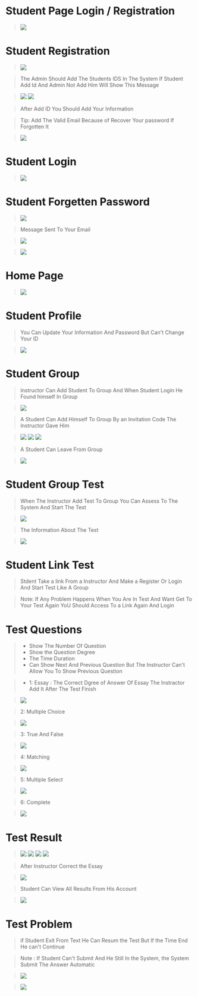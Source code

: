 


 
# Student  Page Login / Registration

> <img src="student\register and login.png">

# Student Registration

><img src="student\register.png">

> The Admin Should Add The Students IDS In  The System If Student Add Id And Admin Not Add Him Will Show This Message

><img src="student\register2.png">
><img src="student\register1.png">

> After Add ID You Should Add Your Information

>Tip: Add The Valid Email Because of Recover Your password If Forgotten It

><img src="student\register3.png">


# Student Login

><img src="student\register4.png">

# Student Forgetten Password

><img src="student\forget.png">

> Message Sent To Your Email

><img src="student\forget1.png">

 
> <img src="student\register and login.png">

# Home Page

><img src="student\home page.png">

# Student Profile

> You Can Update Your Information And Password But Can't Change Your ID

><img src="student\profile.png">

# Student Group

> Instructor Can Add Student To Group And When Student Login He Found himself In Group

><img src="student\group.png">

> A Student Can Add Himself To Group By an Invitation Code The Instructor Gave Him

><img src="student\group1.png">
><img src="student\group2.png">
><img src="student\group3.png">

>A Student Can Leave From Group


><img src="student\group4.png">

# Student Group Test


>When The Instructor Add Test To Group You Can Assess To The System And Start The Test

><img src="student/test.png">

> The Information About The Test

><img src="student/test1.png">

# Student Link Test

> Stdent Take a link From a Instructor And Make a Register Or Login And Start Test Like A Group

>Note: If Any Problem Happens When You Are In Test And Want Get To Your Test Again YoU Should Access To a Link Again And Login

# Test Questions

>* Show The Number Of Question
> * Show the Question Degree
>* The Time Duration
>* Can Show Next And Previous Question But The Instructor Can't Allow You To Show Previous Question

>* 1: Essay : The Correct  Dgree of Answer Of Essay The Instractor Add It After The Test Finish

><img src="student/essay1.png">

> 2: Multiple Choice

><img src="student/choose.png">

> 3: True And False

><img src="student/true.png">


> 4: Matching

><img src="student/matching.png">

> 5: Multiple Select

><img src="student/multiselect.png">

> 6: Complete

><img src="student/complete.png">


# Test Result

><img src="student/result.png">
><img src="student/result1.png">
><img src="student/result2.png">
><img src="student/result3.png">

> After Instructor Correct the Essay

><img src="student/essay answer.png">


> Student Can View All Results From His Account

><img src="student/result4.png">



# Test Problem

>if Student Exit From Text He Can Resum the Test But If the Time End He can't Continue

>  Note : If Student Can't Submit And He Still In the System,
the System  Submit The Answer Automatic

><img src="student/action.png">

><img src="student/action 1.png">
 